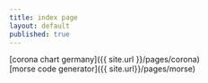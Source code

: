 ```yaml
---
title: index page
layout: default
published: true
---
```

[corona chart germany]({{ site.url }}/pages/corona)  
[morse code generator]({{ site.url}}/pages/morse)
